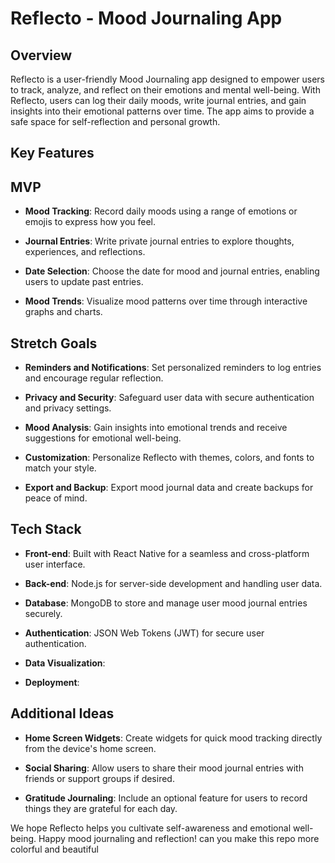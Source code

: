 
# Reflecto - Mood Journaling App



## Overview

Reflecto is a user-friendly Mood Journaling app designed to empower users to track, analyze, and reflect on their emotions and mental well-being. With Reflecto, users can log their daily moods, write journal entries, and gain insights into their emotional patterns over time. The app aims to provide a safe space for self-reflection and personal growth.

## Key Features


  ## MVP
  
- **Mood Tracking**: Record daily moods using a range of emotions or emojis to express how you feel.

- **Journal Entries**: Write private journal entries to explore thoughts, experiences, and reflections.

- **Date Selection**: Choose the date for mood and journal entries, enabling users to update past entries.

- **Mood Trends**: Visualize mood patterns over time through interactive graphs and charts.


 ## Stretch Goals

- **Reminders and Notifications**: Set personalized reminders to log entries and encourage regular reflection.

- **Privacy and Security**: Safeguard user data with secure authentication and privacy settings.

- **Mood Analysis**: Gain insights into emotional trends and receive suggestions for emotional well-being.

- **Customization**: Personalize Reflecto with themes, colors, and fonts to match your style.

- **Export and Backup**: Export mood journal data and create backups for peace of mind.

## Tech Stack

- **Front-end**: Built with React Native for a seamless and cross-platform user interface.

- **Back-end**: Node.js for server-side development and handling user data.

- **Database**: MongoDB to store and manage user mood journal entries securely.

- **Authentication**: JSON Web Tokens (JWT) for secure user authentication.

- **Data Visualization**: 

- **Deployment**:

## Additional Ideas

- **Home Screen Widgets**: Create widgets for quick mood tracking directly from the device's home screen.

- **Social Sharing**: Allow users to share their mood journal entries with friends or support groups if desired.

- **Gratitude Journaling**: Include an optional feature for users to record things they are grateful for each day.



We hope Reflecto helps you cultivate self-awareness and emotional well-being. Happy mood journaling and reflection! 
can you make this repo more colorful and beautiful
